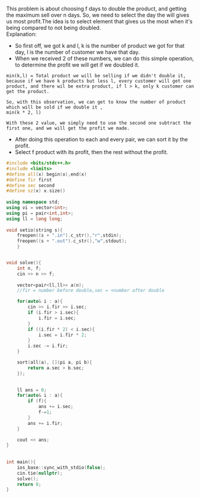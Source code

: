 This problem is about choosing f days to double the product, and getting the maximum sell over n days. So, we need to select the day the will gives us most profit.The idea is to select element that gives us the most when it's being compared to not being doubled.
<br>
Explanation:
-  So first off, we got k and l, k is the number of product we got for that day, l is the number of customer we have that day.
- When we received 2 of these numbers, we can do this simple operation, to determine the profit we will get if we doubled it.
```
min(k,l) = Total product we will be selling if we didn't double it, because if we have k products but less l, every customer will get one product, and there wil be extra product, if l > k, only k customer can get the product.

So, with this observation, we can get to know the number of product which will be sold if we double it ,
min(k * 2, l)

With these 2 value, we simply need to use the second one subtract the first one, and we will get the profit we made.
```
- After doing this operation to each and every pair, we can sort it by the profit.
- Select f product with its profit, then the rest without the profit.
```cpp
#include <bits/stdc++.h>
#include <limits>
#define all(x) begin(x),end(x)
#define fir first
#define sec second
#define sz(x) x.size()
 
using namespace std;
using vi = vector<int>;
using pi = pair<int,int>;
using ll = long long;
 
void setio(string s){
	freopen((s + ".in").c_str(),"r",stdin);
	freopen((s + ".out").c_str(),"w",stdout);
	}


void solve(){
    int n, f;
    cin >> n >> f;
    
    vector<pair<ll,ll>> a(n);
    //fir = number before double,sec = +number after double

    for(auto& i : a){
        cin >> i.fir >> i.sec;
        if (i.fir > i.sec){
            i.fir = i.sec;
        }
        if ((i.fir * 2) < i.sec){
            i.sec = i.fir * 2; 
        }
        i.sec -= i.fir;
    }

    sort(all(a), [](pi a, pi b){
        return a.sec > b.sec;
    });

    
    ll ans = 0;
    for(auto& i : a){
        if (f){
            ans += i.sec;
            f-=1;
        }
        ans += i.fir;
    }

    cout << ans;
}
 
 
int main(){
	ios_base::sync_with_stdio(false);
	cin.tie(nullptr);
	solve();
	return 0;
}
```